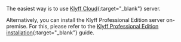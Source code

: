 The easiest way is to use [Klyff Cloud](https://thingsboard.cloud/signup){:target="_blank"} server.

Alternatively, you can install the Klyff Professional Edition server on-premise.
For this, please refer to the [Klyff Professional Edition installation](/docs/user-guide/install/pe/installation-options/){:target="_blank"} guide.